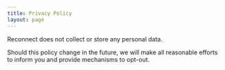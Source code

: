 ```yaml
---
title: Privacy Policy
layout: page
---
```


Reconnect does not collect or store any personal data.

Should this policy change in the future, we will make all reasonable efforts to inform you and provide mechanisms to opt-out.
